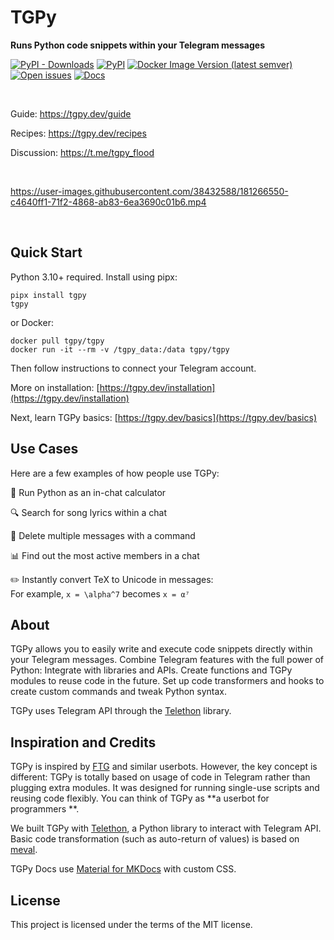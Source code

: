 # TGPy

**Runs Python code snippets within your Telegram messages**

[![PyPI - Downloads](https://img.shields.io/pypi/dm/tgpy?style=flat-square)](https://pypi.org/project/tgpy/)
[![PyPI](https://img.shields.io/pypi/v/tgpy?style=flat-square&color=9B59B6)](https://pypi.org/project/tgpy/)
[![Docker Image Version (latest semver)](https://img.shields.io/docker/v/tgpy/tgpy?style=flat-square&label=docker&sort=semver&color=9B59B6)](https://hub.docker.com/r/tgpy/tgpy)
[![Open issues](https://img.shields.io/github/issues-raw/tm-a-t/TGPy?style=flat-square)](https://github.com/tm-a-t/TGPy/issues)
[![Docs](https://img.shields.io/website?style=flat-square&label=docs&url=https%3A%2F%2Ftgpy.dev)](https://tgpy.dev/)

<br>

Guide: https://tgpy.dev/guide

Recipes: https://tgpy.dev/recipes

Discussion: https://t.me/tgpy_flood

<br>

https://user-images.githubusercontent.com/38432588/181266550-c4640ff1-71f2-4868-ab83-6ea3690c01b6.mp4

<br>


<!-- --8<-- [start:body] -->
<!-- Starting from here, the content is shared between the readme file and the docs homepage -->

## Quick Start

Python 3.10+ required. Install using pipx:

```shell
pipx install tgpy
tgpy
```

or Docker:

```shell
docker pull tgpy/tgpy
docker run -it --rm -v /tgpy_data:/data tgpy/tgpy
```

Then follow instructions to connect your Telegram account. 

More on installation: [https://tgpy.dev/installation](https://tgpy.dev/installation)

Next, learn TGPy basics: [https://tgpy.dev/basics](https://tgpy.dev/basics)

## Use Cases

Here are a few examples of how people use TGPy:

🧮 Run Python as an in-chat calculator

🔍 Search for song lyrics within a chat

🧹 Delete multiple messages with a command

📊 Find out the most active members in a chat

✏️ Instantly convert TeX to Unicode in messages:<br>For example, `x = \alpha^7` becomes `x = α⁷`

## About

TGPy allows you to easily write and execute code snippets directly within your Telegram messages. Combine Telegram
features with the full power of Python: Integrate with libraries and APIs. Create functions and TGPy modules to reuse
code in the future. Set up code transformers and hooks to create custom commands and tweak Python syntax.

TGPy uses Telegram API through the [Telethon](https://github.com/LonamiWebs/Telethon) library.

## Inspiration and Credits

TGPy is inspired by [FTG](https://gitlab.com/friendly-telegram/friendly-telegram) and similar userbots. However, the key
concept is different: TGPy is totally based on usage of code in Telegram rather than plugging extra modules. It was
designed for running single-use scripts and reusing code flexibly. You can think of TGPy as **a userbot for programmers
**.

We built TGPy with [Telethon](https://github.com/LonamiWebs/Telethon), a Python library to interact with Telegram API.
Basic code transformation (such as auto-return of values) is based on [meval](https://github.com/penn5/meval).

TGPy Docs use [Material for MKDocs](https://squidfunk.github.io/mkdocs-material/) with custom CSS.

## License

This project is licensed under the terms of the MIT license.

<!-- --8<-- [end:body] -->
